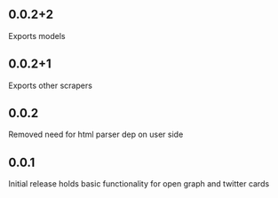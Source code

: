 ## 0.0.2+2
Exports models

## 0.0.2+1
Exports other scrapers

## 0.0.2
Removed need for html parser dep on user side

## 0.0.1

Initial release holds basic functionality for open graph and twitter cards
